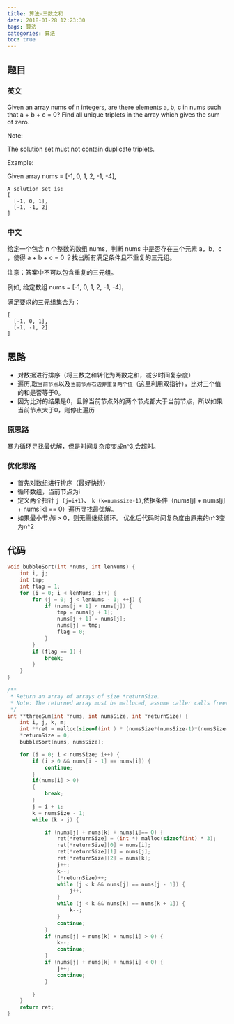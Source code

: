 ```yaml
---
title: 算法-三数之和
date: 2018-01-28 12:23:30
tags: 算法
categories: 算法
toc: true
---
```

## 题目
### 英文
Given an array nums of n integers, are there elements a, b, c in nums such that a + b + c = 0? Find all unique triplets in the array which gives the sum of zero.

Note:

The solution set must not contain duplicate triplets.

Example:

Given array nums = [-1, 0, 1, 2, -1, -4],

```
A solution set is:
[
  [-1, 0, 1],
  [-1, -1, 2]
]
```

### 中文
给定一个包含 n 个整数的数组 nums，判断 nums 中是否存在三个元素 a，b，c ，使得 a + b + c = 0 ？找出所有满足条件且不重复的三元组。

注意：答案中不可以包含重复的三元组。

例如, 给定数组 nums = [-1, 0, 1, 2, -1, -4]，

满足要求的三元组集合为：

```
[
  [-1, 0, 1],
  [-1, -1, 2]
]
```
## 思路
- 对数据进行排序（将三数之和转化为两数之和，减少时间复杂度）
- 遍历,取`当前节点`以及`当前节点右边非重复两个值`（这里利用双指针），比对三个值的和是否等于0。
- 因为比对的结果是0，且除当前节点外的两个节点都大于当前节点，所以如果当前节点大于0，则停止遍历
### 原思路
暴力循环寻找最优解，但是时间复杂度变成n^3,会超时。
### 优化思路
- 首先对数组进行排序（最好快排）
- 循环数组，当前节点为i
- 定义两个指针 `j (j=i+1)`、 `k (k=numssize-1)`,依据条件（nums[j] + nums[j] + nums[k] == 0）遍历寻找最优解。
- 如果最小节点i > 0，则无需继续循环。
优化后代码时间复杂度由原来的n^3变为n^2

## 代码

```c
void bubbleSort(int *nums, int lenNums) {
    int i, j;
    int tmp;
    int flag = 1;
    for (i = 0; i < lenNums; i++) {
        for (j = 0; j < lenNums - 1; ++j) {
            if (nums[j + 1] < nums[j]) {
                tmp = nums[j + 1];
                nums[j + 1] = nums[j];
                nums[j] = tmp;
                flag = 0;
            }
        }
        if (flag == 1) {
            break;
        }
    }
}

/**
 * Return an array of arrays of size *returnSize.
 * Note: The returned array must be malloced, assume caller calls free().
 */
int **threeSum(int *nums, int numsSize, int *returnSize) {
    int i, j, k, m;
    int **ret = malloc(sizeof(int ) * (numsSize*(numsSize-1)*(numsSize-2))/6);
    *returnSize = 0;
    bubbleSort(nums, numsSize);

    for (i = 0; i < numsSize; i++) {
        if (i > 0 && nums[i - 1] == nums[i]) {
            continue;
        }
        if(nums[i] > 0)
        {
            break;
        }
        j = i + 1;
        k = numsSize - 1;
        while (k > j) {

            if (nums[j] + nums[k] + nums[i]== 0) {
                ret[*returnSize] = (int *) malloc(sizeof(int) * 3);
                ret[*returnSize][0] = nums[i];
                ret[*returnSize][1] = nums[j];
                ret[*returnSize][2] = nums[k];
                j++;
                k--;
                (*returnSize)++;
                while (j < k && nums[j] == nums[j - 1]) {
                    j++;
                }
                while (j < k && nums[k] == nums[k + 1]) {
                    k--;
                }
                continue;
            }
            if (nums[j] + nums[k] + nums[i] > 0) {
                k--;
                continue;
            }
            if (nums[j] + nums[k] + nums[i] < 0) {
                j++;
                continue;
            }

        }
    }
    return ret;
}
```